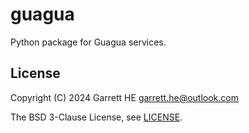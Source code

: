 # guagua

Python package for Guagua services.

## License

Copyright (C) 2024 Garrett HE <garrett.he@outlook.com>

The BSD 3-Clause License, see [LICENSE](./LICENSE).
